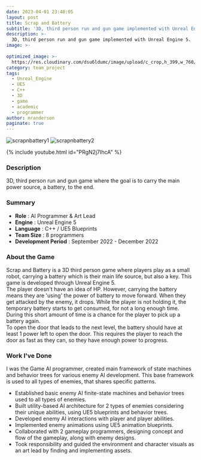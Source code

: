 ```yaml
---
date: 2023-04-01 23:48:05
layout: post
title: Scrap and Battery
subtitle: '3D, third person run and gun game implemented with Unreal Engine 5.'
description: >-
  3D, third person run and gun game implemented with Unreal Engine 5.
image: >-
 
optimized_image: >-
  https://res.cloudinary.com/dsu6ldumc/image/upload/c_crop,h_399,w_760/v1680694175/Project/ScrapNBattery/ScrapNBattery1_szhxso.jpg
category: team_project
tags:
  - Unreal_Engine
  - UE5
  - C++
  - 3D
  - game
  - academic
  - programmer
author: mranderson
paginate: true
---
```

![scrapnbattery1](https://res.cloudinary.com/dsu6ldumc/image/upload/v1680694175/Project/ScrapNBattery/ScrapNBattery1_szhxso.jpg)
![scrapnbattery2](https://res.cloudinary.com/dsu6ldumc/image/upload/v1681235229/Project/ScrapNBattery/ezgif-2-959a5dacf1_uq9lim.gif)

{% include youtube.html id="PRgN2j7IhcA" %}

### Description
3D, third person run and gun game where the goal is to carry the main power source, a battery, to the end.

### Summary
* **Role** :  AI Programmer & Art Lead 
* **Engine** : Unreal Engine 5
* **Language** : C++ / UE5 Blueprints
* **Team Size** : 8 programmers 
* **Development Period** : September 2022 - December 2022


### About the Game
Scrap and Battery is a 3D third person game where players play as a small robot, carrying a battery which is their main life source, but also a key. This game is developed through Unreal Engine 5.\
The player doesn't have an idea of HP. However, carrying the battery means they are 'using' the power of battery to move forward. When they get attacked by the enemy, it drops. While the player is not holding it, the temporary battery starts to get consumed, for not a long enough time. During this short amount of time is a chance for the player to pick up a battery again.\
To open the door that leads to the next level, the battery should have at least 1 power left to open the door. This requires the player to reach the door as fast as they can, so they have enough power to progress.


### Work I've Done
I was the Game AI programmer, created main framework of state machines and behavior trees for various enemy AI development. This base framework is used to all types of enemies, that shares specific patterns.
- Established basic enemy AI finite-state machines and behavior trees used to all types of enemies.
- Built utility-based AI architecture for 2 types of enemies considering their unique abilities, using UE5 blueprints and behavior trees.
- Developed enemy AI interactions with player and player abilities.
- Implemented enemy animations using UE5 animation blueprints.
- Collaborated with 2 gameplay programmers, designing concept and flow of the gameplay, along with enemy designs.
- Took responsibility and guided the environment and character visuals as an art lead by finding and implementing assets.




